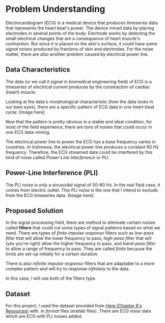 # Problem Understanding
Electrocardiogram (ECG) is a medical device that produces timeseries data that represents the heart beat's power. The device mined data by placing electrodes in several points of the body. Electrode works by detecting the small electrical changes that are a consequence of heart muscle's contraction. But since it is placed on the skin's surface, it could have some *signal noises* produced by fractions of skin and electrodes. For the noise matter, there are also another problem caused by electrical power line.

## Data Characteristics
The data (or we call it *signal* in biomedical engineering field) of ECG is a timeseries of *electrical current* produces by the constraction of cardiac (heart) muscle. 

Looking at the data's morphological characteristic (how the data looks in our bare eyes), there are a specific pattern of ECG data in one heart-beat cycle:
[Image here]

Now that the pattern is pretty obvious in a stable and ideal condition, for most of the field experience, there are tons of noises that could occur in one ECG data-mining.

The electrical power line to power the ECG has a base frequency varies in countries. In Indonesia, the electrical power line produces a constant 60 Hz frequency. Therefore, the ECG streamed data could be interfered by this kind of noise called *Power-Line Interference* or PLI. 

## Power-Line Interference (PLI)
The PLI noise is only a sinusoidal signal of 50-60 Hz. In the real field case, it comes from electric outlet. This PLI noise is the one that I intend to exclude from the ECG timeseries data.
[Image here]

## Proposed Solution
In the signal processing field, there are method to eliminate certain noises called **filters** that could cut some types of signal patterns based on what we need. There are types of *finite impulse response* filters such as *low-pass filter* that will allow the lower frequency to pass, *high-pass filter* that will (yes you're right) allow the higher frequency to pass, and *band-pass filter* to allow a range of frequency to pass. They are called *finite* because the limits are set-up initially for a certain duration. 

There is also *infinite impulse response* filters that are adaptable to a more complex pattern and will try to response *infinitely* to the data.
 
In this case, I will use both of the filters type.

## Dataset
For this project, I used the dataset provided from [Here (Chapter 8's Resources)](https://www.elsevier.com/books-and-journals/book-companion/9780128093955) with *.m format* files (matlab files). There are *ECG noise* data which are ECG with PLI noises added. 
